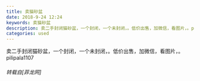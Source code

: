 ```yaml
---
title: 卖猫砂盆
date: 2018-9-24 12:24
keywords: 卖猫砂盆
description: 卖二手封闭猫砂盆，一个封闭，一个未封闭，。低价出售，加微信，看图片，。pilipala1107
categories: used
---
```

<td class="t_f" id="postmessage_1870778">

卖二手封闭猫砂盆，一个封闭，一个未封闭，。低价出售，加微信，看图片，。pilipala1107</td>
###### 转载自[菲龙网]